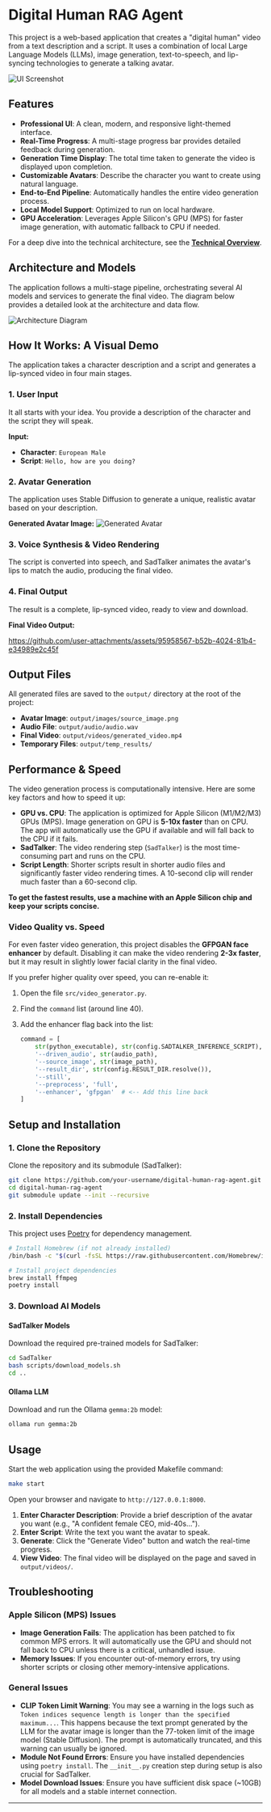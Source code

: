 # Digital Human RAG Agent

This project is a web-based application that creates a "digital human" video from a text description and a script. It uses a combination of local Large Language Models (LLMs), image generation, text-to-speech, and lip-syncing technologies to generate a talking avatar.

![UI Screenshot](output/UI.png)

## Features

-   **Professional UI**: A clean, modern, and responsive light-themed interface.
-   **Real-Time Progress**: A multi-stage progress bar provides detailed feedback during generation.
-   **Generation Time Display**: The total time taken to generate the video is displayed upon completion.
-   **Customizable Avatars**: Describe the character you want to create using natural language.
-   **End-to-End Pipeline**: Automatically handles the entire video generation process.
-   **Local Model Support**: Optimized to run on local hardware.
-   **GPU Acceleration**: Leverages Apple Silicon's GPU (MPS) for faster image generation, with automatic fallback to CPU if needed.

For a deep dive into the technical architecture, see the [**Technical Overview**](docs/technical_overview.md).

## Architecture and Models

The application follows a multi-stage pipeline, orchestrating several AI models and services to generate the final video. The diagram below provides a detailed look at the architecture and data flow.

![Architecture Diagram](docs/Architecture.png)

## How It Works: A Visual Demo

The application takes a character description and a script and generates a lip-synced video in four main stages.

### 1. User Input

It all starts with your idea. You provide a description of the character and the script they will speak.

**Input:**
-   **Character**: `European Male`
-   **Script**: `Hello, how are you doing?`

### 2. Avatar Generation

The application uses Stable Diffusion to generate a unique, realistic avatar based on your description.

**Generated Avatar Image:**
![Generated Avatar](output/images/source_image.png)

### 3. Voice Synthesis & Video Rendering

The script is converted into speech, and SadTalker animates the avatar's lips to match the audio, producing the final video.

### 4. Final Output

The result is a complete, lip-synced video, ready to view and download.

**Final Video Output:**

https://github.com/user-attachments/assets/95958567-b52b-4024-81b4-e34989e2c45f

## Output Files

All generated files are saved to the `output/` directory at the root of the project:

-   **Avatar Image**: `output/images/source_image.png`
-   **Audio File**: `output/audio/audio.wav`
-   **Final Video**: `output/videos/generated_video.mp4`
-   **Temporary Files**: `output/temp_results/`

## Performance & Speed

The video generation process is computationally intensive. Here are some key factors and how to speed it up:

-   **GPU vs. CPU**: The application is optimized for Apple Silicon (M1/M2/M3) GPUs (MPS). Image generation on GPU is **5-10x faster** than on CPU. The app will automatically use the GPU if available and will fall back to the CPU if it fails.
-   **SadTalker**: The video rendering step (`SadTalker`) is the most time-consuming part and runs on the CPU.
-   **Script Length**: Shorter scripts result in shorter audio files and significantly faster video rendering times. A 10-second clip will render much faster than a 60-second clip.

**To get the fastest results, use a machine with an Apple Silicon chip and keep your scripts concise.**

### Video Quality vs. Speed

For even faster video generation, this project disables the **GFPGAN face enhancer** by default. Disabling it can make the video rendering **2-3x faster**, but it may result in slightly lower facial clarity in the final video.

If you prefer higher quality over speed, you can re-enable it:

1.  Open the file `src/video_generator.py`.
2.  Find the `command` list (around line 40).
3.  Add the enhancer flag back into the list:

    ```python
    command = [
        str(python_executable), str(config.SADTALKER_INFERENCE_SCRIPT),
        '--driven_audio', str(audio_path),
        '--source_image', str(image_path),
        '--result_dir', str(config.RESULT_DIR.resolve()),
        '--still',
        '--preprocess', 'full',
        '--enhancer', 'gfpgan'  # <-- Add this line back
    ]
    ```

## Setup and Installation

### 1. Clone the Repository

Clone the repository and its submodule (SadTalker):

```bash
git clone https://github.com/your-username/digital-human-rag-agent.git
cd digital-human-rag-agent
git submodule update --init --recursive
```

### 2. Install Dependencies

This project uses [Poetry](https://python-poetry.org/) for dependency management.

```bash
# Install Homebrew (if not already installed)
/bin/bash -c "$(curl -fsSL https://raw.githubusercontent.com/Homebrew/install/HEAD/install.sh)"

# Install project dependencies
brew install ffmpeg
poetry install
```

### 3. Download AI Models

#### SadTalker Models

Download the required pre-trained models for SadTalker:

```bash
cd SadTalker
bash scripts/download_models.sh
cd ..
```

#### Ollama LLM

Download and run the Ollama `gemma:2b` model:

```bash
ollama run gemma:2b
```

## Usage

Start the web application using the provided Makefile command:

```bash
make start
```

Open your browser and navigate to `http://127.0.0.1:8000`.

1.  **Enter Character Description**: Provide a brief description of the avatar you want (e.g., "A confident female CEO, mid-40s...").
2.  **Enter Script**: Write the text you want the avatar to speak.
3.  **Generate**: Click the "Generate Video" button and watch the real-time progress.
4.  **View Video**: The final video will be displayed on the page and saved in `output/videos/`.

## Troubleshooting

### Apple Silicon (MPS) Issues

-   **Image Generation Fails**: The application has been patched to fix common MPS errors. It will automatically use the GPU and should not fall back to CPU unless there is a critical, unhandled issue.
-   **Memory Issues**: If you encounter out-of-memory errors, try using shorter scripts or closing other memory-intensive applications.

### General Issues

-   **CLIP Token Limit Warning**: You may see a warning in the logs such as `Token indices sequence length is longer than the specified maximum...`. This happens because the text prompt generated by the LLM for the avatar image is longer than the 77-token limit of the image model (Stable Diffusion). The prompt is automatically truncated, and this warning can usually be ignored.
-   **Module Not Found Errors**: Ensure you have installed dependencies using `poetry install`. The `__init__.py` creation step during setup is also crucial for SadTalker.
-   **Model Download Issues**: Ensure you have sufficient disk space (~10GB) for all models and a stable internet connection.

--- 